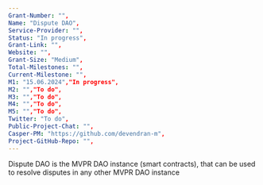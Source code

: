 ```yaml
---
Grant-Number: "",
Name: "Dispute DAO",
Service-Provider: "",
Status: "In progress",
Grant-Link: "",
Website: "",
Grant-Size: "Medium",
Total-Milestones: "",
Current-Milestone: "",
M1: "15.06.2024","In progress",
M2: "","To do",
M3: "","To do",
M4: "","To do",
M5: "","To do",
Twitter: "To do",
Public-Project-Chat: "",
Casper-PM: "https://github.com/devendran-m",
Project-GitHub-Repo: "",
---
```

<!--lang:en--> 
Dispute DAO is the MVPR DAO instance (smart contracts), that can be used to resolve disputes in any other MVPR DAO instance
<!--lang:es--] 
<!--lang:de--] 
<!--lang:fr--] 
<!--lang:pl--] 
<!--lang:uk--] 
[!--lang:*-->  
